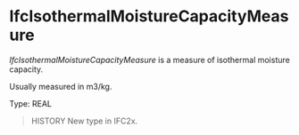 # IfcIsothermalMoistureCapacityMeasure

_IfcIsothermalMoistureCapacityMeasure_ is a measure of isothermal moisture capacity.
<!-- end of short definition -->


Usually measured in m3/kg.

Type: REAL

> HISTORY New type in IFC2x.
